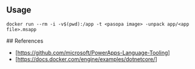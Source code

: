 
## Usage

```
docker run --rm -i -v$(pwd):/app -t <pasopa image> -unpack app/<app file>.msapp
```

## References

* [https://github.com/microsoft/PowerApps-Language-Tooling]
* [https://docs.docker.com/engine/examples/dotnetcore/]
